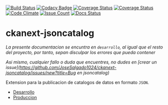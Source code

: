 
[![Build Status](https://travis-ci.org/JoseSalgado1024/ckanext-jsoncatalog.svg?branch=master)](https://travis-ci.org/JoseSalgado1024/ckanext-jsoncatalog)
[![Codacy Badge](https://api.codacy.com/project/badge/Grade/358fea95190c4f068492b66390b3a3de)](https://www.codacy.com/app/JoseSalgado1024/ckanext-jsoncatalog?utm_source=github.com&amp;utm_medium=referral&amp;utm_content=JoseSalgado1024/ckanext-jsoncatalog&amp;utm_campaign=Badge_Grade)
[![Coverage Status](https://coveralls.io/repos/github/JoseSalgado1024/ckanext-jsoncatalog/badge.svg?branch=master)](https://coveralls.io/github/JoseSalgado1024/ckanext-jsoncatalog?branch=master)
[![Coverage Status](https://img.shields.io/github/license/mashape/apistatus.svg)](https://img.shields.io/github/license/mashape/apistatus.svg)
[![Code Climate](https://codeclimate.com/github/JoseSalgado1024/ckanext-jsoncatalog/badges/gpa.svg)](https://codeclimate.com/github/JoseSalgado1024/ckanext-jsoncatalog)
[![Issue Count](https://codeclimate.com/github/JoseSalgado1024/ckanext-jsoncatalog/badges/issue_count.svg)](https://codeclimate.com/github/JoseSalgado1024/ckanext-jsoncatalog)
[![Docs Status](https://readthedocs.org/projects/ckanext-jsoncatalog/badge/?version=development)](http://ckanext-jsoncatalog.readthedocs.io/es/development/)



# ckanext-jsoncatalog

_La presente documentacion se encuntra en ``desarrollo``, al igual que el resto del proyecto, por tanto, sepan disculpar los errores que pueda contener_

_Asi mismo, cualquier fallo o duda que encuentres, no dudes en [crear un issue](https://github.com/JoseSalgado1024/ckanext-jsoncatalog/issues/new?title=Bug en jsoncatalog)_

Extension para la publicacion de catalogos de datos en formato `JSON`.

- [Desarrollo](development.md)
- [Produccion](production.md)